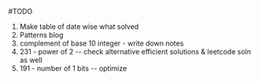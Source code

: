 #TODO

1. Make table of date wise what solved
2. Patterns blog
3. complement of base 10 integer - write down notes
4. 231 - power of 2 -- check alternative efficient solutions & leetcode soln as well
5. 191 - number of 1 bits -- optimize
